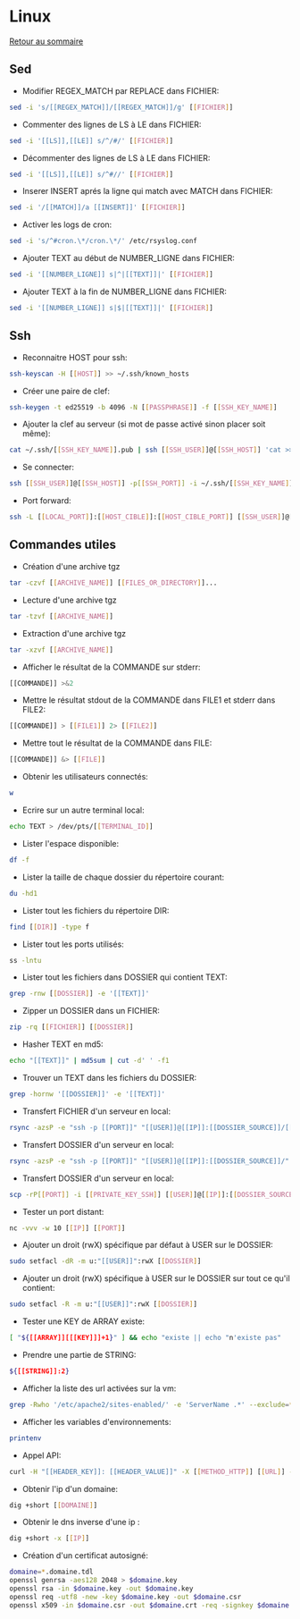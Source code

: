 # Linux

[Retour au sommaire](docs/index)

## Sed
- Modifier REGEX_MATCH par REPLACE dans FICHIER:
```bash
sed -i 's/[[REGEX_MATCH]]/[[REGEX_MATCH]]/g' [[FICHIER]]
```

- Commenter des lignes de LS à LE dans FICHIER:
```bash
sed -i '[[LS]],[[LE]] s/^/#/' [[FICHIER]]
```

- Décommenter des lignes de LS à LE dans FICHIER:
```bash
sed -i '[[LS]],[[LE]] s/^#//' [[FICHIER]]
```

- Inserer INSERT aprés la ligne qui match avec MATCH dans FICHIER:
```bash
sed -i '/[[MATCH]]/a [[INSERT]]' [[FICHIER]]
```

- Activer les logs de cron:
```bash
sed -i 's/^#cron.\*/cron.\*/' /etc/rsyslog.conf
```

- Ajouter TEXT au début de NUMBER_LIGNE dans FICHIER:
```bash
sed -i '[[NUMBER_LIGNE]] s|^|[[TEXT]]|' [[FICHIER]]
```

- Ajouter TEXT à la fin de NUMBER_LIGNE dans FICHIER:
```bash
sed -i '[[NUMBER_LIGNE]] s|$|[[TEXT]]|' [[FICHIER]]
```

## Ssh
- Reconnaitre HOST pour ssh:
```bash
ssh-keyscan -H [[HOST]] >> ~/.ssh/known_hosts
```
- Créer une paire de clef:
```bash
ssh-keygen -t ed25519 -b 4096 -N [[PASSPHRASE]] -f [[SSH_KEY_NAME]]
```
- Ajouter la clef au serveur (si mot de passe activé sinon placer soit même):
```bash
cat ~/.ssh/[[SSH_KEY_NAME]].pub | ssh [[SSH_USER]]@[[SSH_HOST]] 'cat >> ~/.ssh/authorized_keys'
```
- Se connecter:
```bash
ssh [[SSH_USER]]@[[SSH_HOST]] -p[[SSH_PORT]] -i ~/.ssh/[[SSH_KEY_NAME]]
```
- Port forward:
```bash
ssh -L [[LOCAL_PORT]]:[[HOST_CIBLE]]:[[HOST_CIBLE_PORT]] [[SSH_USER]]@[[SSH_HOST]]
```

## Commandes utiles
- Création d'une archive tgz
```bash
tar -czvf [[ARCHIVE_NAME]] [[FILES_OR_DIRECTORY]]...
```

- Lecture d'une archive tgz
```bash
tar -tzvf [[ARCHIVE_NAME]]
```

- Extraction d'une archive tgz
```bash
tar -xzvf [[ARCHIVE_NAME]]
```

- Afficher le résultat de la COMMANDE sur stderr:
```bash
[[COMMANDE]] >&2
```

- Mettre le résultat stdout de la COMMANDE dans FILE1 et stderr dans FILE2:
```bash
[[COMMANDE]] > [[FILE1]] 2> [[FILE2]]
```

- Mettre tout le résultat de la COMMANDE dans FILE:
```bash
[[COMMANDE]] &> [[FILE]]
```

- Obtenir les utilisateurs connectés:
```bash
w
```

- Ecrire sur un autre terminal local:
```bash
echo TEXT > /dev/pts/[[TERMINAL_ID]]
```

- Lister l'espace disponible:
```bash
df -f
```

- Lister la taille de chaque dossier du répertoire courant:
```bash
du -hd1
```

- Lister tout les fichiers du répertoire DIR:
```bash
find [[DIR]] -type f
```

- Lister tout les ports utilisés:
```bash
ss -lntu
```

- Lister tout les fichiers dans DOSSIER qui contient TEXT:
```bash
grep -rnw [[DOSSIER]] -e '[[TEXT]]'
```

- Zipper un DOSSIER dans un FICHIER:
```bash
zip -rq [[FICHIER]] [[DOSSIER]]
```

- Hasher TEXT en md5:
```bash
echo "[[TEXT]]" | md5sum | cut -d' ' -f1
```

- Trouver un TEXT dans les fichiers du DOSSIER:
```bash
grep -hornw '[[DOSSIER]]' -e '[[TEXT]]'
```

- Transfert FICHIER d'un serveur en local:
```bash
rsync -azsP -e "ssh -p [[PORT]]" "[[USER]]@[[IP]]:[[DOSSIER_SOURCE]]/[[FICHIER]]" "[[DOSSIER_DESTINATION]]/[[FICHIER]]"
```

- Transfert DOSSIER d'un serveur en local:
```bash
rsync -azsP -e "ssh -p [[PORT]]" "[[USER]]@[[IP]]:[[DOSSIER_SOURCE]]/" "[[DOSSIER_DESTINATION]]" --exclude '[[FILES_EXCLUDE]]'
```

- Transfert DOSSIER d'un serveur en local:
```bash
scp -rP[[PORT]] -i [[PRIVATE_KEY_SSH]] [[USER]]@[[IP]]:[[DOSSIER_SOURCE]]/* [[DOSSIER_DESTINATION]]
```

- Tester un port distant:
```bash
nc -vvv -w 10 [[IP]] [[PORT]]
```

- Ajouter un droit (rwX) spécifique par défaut à USER sur le DOSSIER:
```bash
sudo setfacl -dR -m u:"[[USER]]":rwX [[DOSSIER]]
```

- Ajouter un droit (rwX) spécifique à USER sur le DOSSIER sur tout ce qu'il contient:
```bash
sudo setfacl -R -m u:"[[USER]]":rwX [[DOSSIER]]
```

- Tester une KEY de ARRAY existe:
```bash
[ "${[[ARRAY]][[[KEY]]]+1}" ] && echo "existe || echo "n'existe pas"
```

- Prendre une partie de STRING:
```bash
${[[STRING]]:2}
```

- Afficher la liste des url activées sur la vm:
```bash
grep -Rwho '/etc/apache2/sites-enabled/' -e 'ServerName .*' --exclude=*-le-ssl.conf | cut -d' ' -f2
```

- Afficher les variables d'environnements:
```bash
printenv
```

- Appel API:
```bash
curl -H "[[HEADER_KEY]]: [[HEADER_VALUE]]" -X [[METHOD_HTTP]] [[URL]] -d "[[BODY_DATA]]"
```

- Obtenir l'ip d'un domaine:
```bash
dig +short [[DOMAINE]]
```

- Obtenir le dns inverse d'une ip :
```bash
dig +short -x [[IP]]
```

- Création d'un certificat autosigné:
```bash
domaine=*.domaine.tdl
openssl genrsa -aes128 2048 > $domaine.key
openssl rsa -in $domaine.key -out $domaine.key
openssl req -utf8 -new -key $domaine.key -out $domaine.csr
openssl x509 -in $domaine.csr -out $domaine.crt -req -signkey $domaine.key -days 3650
```
